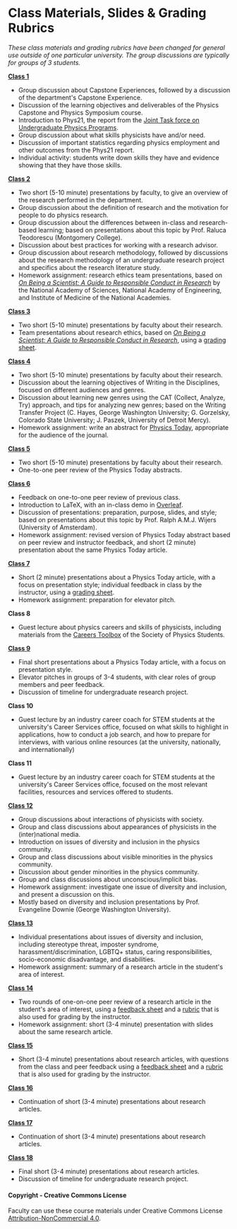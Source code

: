 # Class Materials, Slides & Grading Rubrics

_These class materials and grading rubrics have been changed for general use outside of one particular university. The group discussions are typically for groups of 3 students._

**[Class 1](Slides/Class01.pptx)**
* Group discussion about Capstone Experiences, followed by a discussion of the department's Capstone Experience.
* Discussion of the learning objectives and deliverables of the Physics Capstone and Physics Symposium course.
* Introduction to Phys21, the report from the [Joint Task force on Undergraduate Physics Programs](https://www.aps.org/programs/education/undergrad/jtupp.cfm).
* Group discussion about what skills physicists have and/or need.
* Discussion of important statistics regarding physics employment and other outcomes from the Phys21 report.
* Individual activity: students write down skills they have and evidence showing that they have those skills.

**[Class 2](Slides/Class02.pptx)**
* Two short (5-10 minute) presentations by faculty, to give an overview of the research performed in the department.
* Group discussion about the definition of research and the motivation for people to do physics research.
* Group discussion about the differences between in-class and research-based learning; based on presentations about this topic by Prof. Raluca Teodorescu (Montgomery College).
* Discussion about best practices for working with a research advisor.
* Group discussion about research methodology, followed by discussions about the research methodology of an undergraduate research project and specifics about the research literature study.
* Homework assignment: research ethics team presentations, based on [_On Being a Scientist: A Guide to Responsible Conduct in Research_](https://www.nap.edu/catalog/12192/on-being-a-scientist-a-guide-to-responsible-conduct-in) by the National Academy of Sciences, National Academy of Engineering, and Institute of Medicine of the National Academies.

**[Class 3](Slides/Class03.pptx)**
* Two short (5-10 minute) presentations by faculty about their research.
* Team presentations about research ethics, based on [_On Being a Scientist: A Guide to Responsible Conduct in Research_](https://www.nap.edu/catalog/12192/on-being-a-scientist-a-guide-to-responsible-conduct-in), using a [grading sheet](Materials/EthicsPresentationsGrading.docx).

**[Class 4](Slides/Class04.pptx)**
* Two short (5-10 minute) presentations by faculty about their research.
* Discussion about the learning objectives of Writing in the Disciplines, focused on different audiences and genres.
* Discussion about learning new genres using the CAT (Collect, Analyze, Try) approach, and tips for analyzing new genres; based on the Writing Transfer Project (C. Hayes, George Washington University; G. Gorzelsky, Colorado State University; J. Paszek, University of Detroit Mercy).
* Homework assignment: write an abstract for [Physics Today](https://physicstoday.scitation.org/journal/pto), appropriate for the audience of the journal.

**[Class 5](Slides/Class05.pptx)**
* Two short (5-10 minute) presentations by faculty about their research.
* One-to-one peer review of the Physics Today abstracts.

**[Class 6](Slides/Class06.pptx)**
* Feedback on one-to-one peer review of previous class.
* Introduction to LaTeX, with an in-class demo in [Overleaf](https://www.overleaf.com).
* Discussion of presentations: preparation, purpose, slides, and style; based on presentations about this topic by Prof. Ralph A.M.J. Wijers (University of Amsterdam).
* Homework assignment: revised version of Physics Today abstract based on peer review and instructor feedback, and short (2 minute) presentation about the same Physics Today article.

**[Class 7](Slides/Class07.pptx)**
* Short (2 minute) presentations about a Physics Today article, with a focus on presentation style; individual feedback in class by the instructor, using a [grading sheet](Materials/PhysicsTodayPresentationsGrading.docx).
* Homework assignment: preparation for elevator pitch.

**Class 8**
* Guest lecture about physics careers and skills of physicists, including materials from the [Careers Toolbox](https://www.spsnational.org/sites/all/careerstoolbox/) of the Society of Physics Students.

**[Class 9](Slides/Class09.pptx)**
* Final short presentations about a Physics Today article, with a focus on presentation style.
* Elevator pitches in groups of 3-4 students, with clear roles of group members and peer feedback.
* Discussion of timeline for undergraduate research project.

**Class 10**
* Guest lecture by an industry career coach for STEM students at the university's Career Services office, focused on what skills to highlight in applications, how to conduct a job search, and how to prepare for interviews, with various online resources (at the university, nationally, and internationally)

**Class 11**
* Guest lecture by an industry career coach for STEM students at the university's Career Services office, focused on the most relevant facilities, resources and services offered to students.

**[Class 12](Slides/Class12.pptx)**
* Group discussions about interactions of physicists with society.
* Group and class discussions about appearances of physicists in the (inter)national media.
* Introduction on issues of diversity and inclusion in the physics community.
* Group and class discussions about visible minorities in the physics community.
* Discussion about gender minorities in the physics community.
* Group and class discussions about unconscious/implicit bias.
* Homework assignment: investigate one issue of diversity and inclusion, and present a discussion on this.
* Mostly based on diversity and inclusion presentations by Prof. Evangeline Downie (George Washington University).

**[Class 13](Slides/Class13.pptx)**
* Individual presentations about issues of diversity and inclusion, including stereotype threat, imposter syndrome, harassment/discrimination, LGBTQ+ status, caring responsibilities, socio-economic disadvantage, and disabilities.
* Homework assignment: summary of a research article in the student's area of interest.

**[Class 14](Slides/Class14.pptx)**
* Two rounds of one-on-one peer review of a research article in the student's area of interest, using a [feedback sheet](Materials/ResearchArticleSummaryPeerReview.docx) and a [rubric](ResearchArticleSummaryRubric.docx) that is also used for grading by the instructor.
* Homework assignment: short (3-4 minute) presentation with slides about the same research article.

**[Class 15](Slides/Class15.pptx)**
* Short (3-4 minute) presentations about research articles, with questions from the class and peer feedback using a [feedback sheet](Materials/ResearchArticlePresentationPeerReview.docx) and a [rubric](ResearchArticlePresentationRubric.docx) that is also used for grading by the instructor.

**[Class 16](Slides/Class16.pptx)**
* Continuation of short (3-4 minute) presentations about research articles.

**[Class 17](Slides/Class17.pptx)**
* Continuation of short (3-4 minute) presentations about research articles.

**[Class 18](Slides/Class18.pptx)**
* Final short (3-4 minute) presentations about research articles.
* Discussion of timeline for undergraduate research project.

#### Copyright - Creative Commons License

Faculty can use these course materials under Creative Commons License [Attribution-NonCommercial 4.0](https://creativecommons.org/licenses/by-nc/4.0/).
